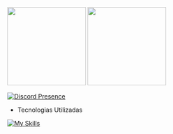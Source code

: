 <div>
  <img height="180em" src="https://github-readme-stats.vercel.app/api?username=victorlima11&show_icons=true&theme=tokyonight"/>
  <img height="180em" src="https://github-readme-stats.vercel.app/api/top-langs/?username=victorlima11&layout=compact&theme=tokyonight"/>
</div>

[![Discord Presence](https://lanyard.cnrad.dev/api/1213192346276200512?idleMessage=chilling&showDisplayName=true)](https://discord.com/users/1213192346276200512)

* Tecnologias Utilizadas
  
[![My Skills](https://skillicons.dev/icons?i=py,html,css,nodejs,react,ts,git,postgres&theme=dark)](https://skillicons.dev)
